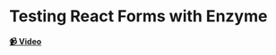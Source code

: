 # Testing React Forms with Enzyme

**[📹 Video](https://egghead.io/lessons/react-testing-react-forms-with-enzyme)**
